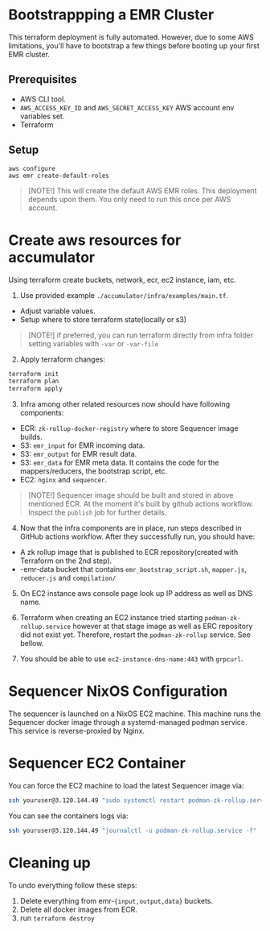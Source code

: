 # Bootstrappping a EMR Cluster

This terraform deployment is fully automated. However, due to some AWS limitations, you'll have to bootstrap a few things before booting up your first EMR cluster.

## Prerequisites

- AWS CLI tool.
- `AWS_ACCESS_KEY_ID` and `AWS_SECRET_ACCESS_KEY` AWS account env variables set.
- Terraform

## Setup

```
aws configure
aws emr create-default-roles
```

> [NOTE!] This will create the default AWS EMR roles. This deployment depends upon them. You only need to run this once per AWS account.

# Create aws resources for accumulator

Using terraform create buckets, network, ecr, ec2 instance, iam, etc.

1. Use provided example `./accumulator/infra/examples/main.tf`.
  - Adjust variable values.
  - Setup where to store terraform state(locally or s3)

 > [NOTE!] if preferred, you can run terraform directly from infra folder setting variables with `-var` or `-var-file`

2. Apply terraform changes:
```bash
terraform init
terraform plan
terraform apply
```
3. Infra among other related resources now should have following components:
  - ECR: `zk-rollup-docker-registry` where to store Sequencer image builds.
  - S3: `emr_input` for EMR incoming data.
  - S3: `emr_output` for EMR result data.
  - S3: `emr_data` for EMR meta data. It contains the code for the mappers/reducers, the bootstrap script, etc.
  - EC2: `nginx` and `sequencer`.
> [NOTE!] Sequencer image should be built and stored in above mentioned ECR. At the moment it's built by github actions workflow. Inspect the `publish` job for further details.

 4. Now that the infra components are in place, run steps described in GitHub actions workflow. After they successfully run, you should have:
  - A zk rollup image that is published to ECR repository(created with Terraform on the 2nd step).
  - <s3-prefix>-emr-data bucket that contains `emr_bootstrap_script.sh`, `mapper.js`, `reducer.js` and `compilation/`

 5. On EC2 instance aws console page look up IP address as well as DNS name.

 6. Terraform when creating an EC2 instance tried starting `podman-zk-rollup.service` however at that stage image as well as ERC repository did not exist yet. Therefore, restart the `podman-zk-rollup` service. See bellow.

 7. You should be able to use `ec2-instance-dns-name:443` with `grpcurl`.

# Sequencer NixOS Configuration

The sequencer is launched on a NixOS EC2 machine. This machine runs the Sequencer docker image through a systemd-managed podman service. This service is reverse-proxied by Nginx.

# Sequencer EC2 Container

You can force the EC2 machine to load the latest Sequencer image via:

```sh
ssh youruser@3.120.144.49 "sudo systemctl restart podman-zk-rollup.service"
```

You can see the containers logs via:

```sh
ssh youruser@3.120.144.49 "journalctl -u podman-zk-rollup.service -f"
```

# Cleaning up

To undo everything follow these steps:
 1. Delete everything from emr-`{input,output,data}` buckets.
 2. Delete all docker images from ECR.
 3. run `terraform destroy`

